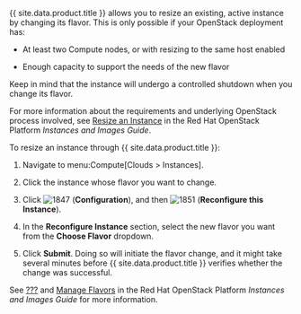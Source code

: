 {{ site.data.product.title }} allows you to resize an existing, active instance by
changing its flavor. This is only possible if your OpenStack deployment
has:

  - At least two Compute nodes, or with resizing to the same host
    enabled

  - Enough capacity to support the needs of the new flavor

<div class="note">

Keep in mind that the instance will undergo a controlled shutdown when
you change its flavor.

For more information about the requirements and underlying OpenStack
process involved, see [Resize an
Instance](https://access.redhat.com/documentation/en/red-hat-openstack-platform/8/single/instances-and-images-guide/#section-resize-instance)
in the Red Hat OpenStack Platform *Instances and Images Guide*.

</div>

To resize an instance through {{ site.data.product.title }}:

1.  Navigate to menu:Compute\[Clouds \> Instances\].

2.  Click the instance whose flavor you want to change.

3.  Click ![1847](../images/1847.png) (**Configuration**), and then
    ![1851](../images/1851.png) (**Reconfigure this Instance**).

4.  In the **Reconfigure Instance** section, select the new flavor you
    want from the **Choose Flavor** dropdown.

5.  Click **Submit**. Doing so will initiate the flavor change, and it
    might take several minutes before {{ site.data.product.title }} verifies whether
    the change was successful.

See [???](#flavors) and [Manage
Flavors](https://access.redhat.com/documentation/en/red-hat-openstack-platform/8/single/instances-and-images-guide/#section-flavors)
in the Red Hat OpenStack Platform *Instances and Images Guide* for more
information.
